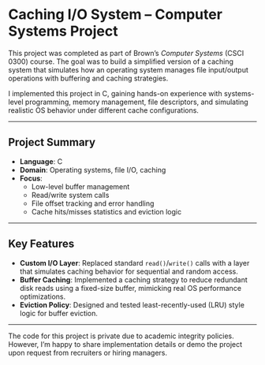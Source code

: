 # Caching I/O System – Computer Systems Project

This project was completed as part of Brown’s *Computer Systems* (CSCI 0300) course. The goal was to build a simplified version of a caching system that simulates how an operating system manages file input/output operations with buffering and caching strategies.

I implemented this project in C, gaining hands-on experience with systems-level programming, memory management, file descriptors, and simulating realistic OS behavior under different cache configurations.

---

## Project Summary

- **Language**: C
- **Domain**: Operating systems, file I/O, caching
- **Focus**:
  - Low-level buffer management
  - Read/write system calls
  - File offset tracking and error handling
  - Cache hits/misses statistics and eviction logic

---

## Key Features

- **Custom I/O Layer**: Replaced standard `read()`/`write()` calls with a layer that simulates caching behavior for sequential and random access.
- **Buffer Caching**: Implemented a caching strategy to reduce redundant disk reads using a fixed-size buffer, mimicking real OS performance optimizations.
- **Eviction Policy**: Designed and tested least-recently-used (LRU) style logic for buffer eviction.

---

The code for this project is private due to academic integrity policies. However, I’m happy to share implementation details or demo the project upon request from recruiters or hiring managers.

